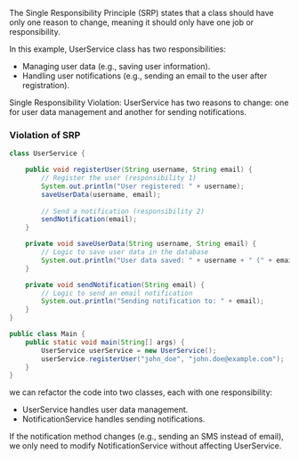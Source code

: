 The Single Responsibility Principle (SRP) states that a class should have only one reason to change, meaning it should only have one job or responsibility.

In this example, UserService class has two responsibilities:

- Managing user data (e.g., saving user information).  
- Handling user notifications (e.g., sending an email to the user after registration).

Single Responsibility Violation: UserService has two reasons to change: one for user data management and another for sending notifications.

### Violation of SRP
``` java
class UserService {

    public void registerUser(String username, String email) {
        // Register the user (responsibility 1)
        System.out.println("User registered: " + username);
        saveUserData(username, email);
        
        // Send a notification (responsibility 2)
        sendNotification(email);
    }

    private void saveUserData(String username, String email) {
        // Logic to save user data in the database
        System.out.println("User data saved: " + username + " (" + email + ")");
    }

    private void sendNotification(String email) {
        // Logic to send an email notification
        System.out.println("Sending notification to: " + email);
    }
}
```

``` java
public class Main {
    public static void main(String[] args) {
        UserService userService = new UserService();
        userService.registerUser("john_doe", "john.doe@example.com");
    }
}
```

we can refactor the code into two classes, each with one responsibility:

- UserService handles user data management.
- NotificationService handles sending notifications.

If the notification method changes (e.g., sending an SMS instead of email), we only need to modify NotificationService without affecting UserService.
